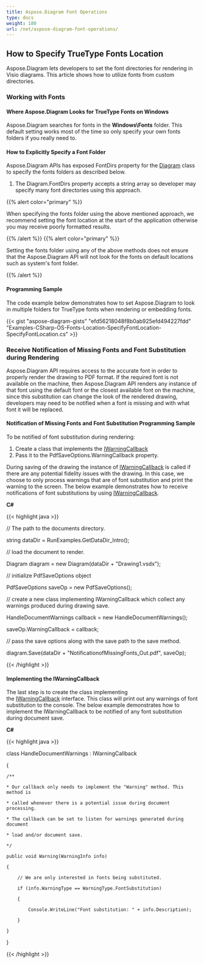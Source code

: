 ```yaml
---
title: Aspose.Diagram Font Operations
type: docs
weight: 180
url: /net/aspose-diagram-font-operations/
---
```


## **How to Specify TrueType Fonts Location**
Aspose.Diagram lets developers to set the font directories for rendering in Visio diagrams. This article shows how to utilize fonts from custom directories.
### **Working with Fonts**
#### **Where Aspose.Diagram Looks for TrueType Fonts on Windows**
Aspose.Diagram searches for fonts in the **Windows\Fonts** folder. This default setting works most of the time so only specify your own fonts folders if you really need to.
#### **How to Explicitly Specify a Font Folder**
Aspose.Diagram APIs has exposed FontDirs property for the [Diagram](https://apireference.aspose.com/diagram/java/com.aspose.diagram/diagram) class to specify the fonts folders as described below.

1. The Diagram.FontDirs property accepts a string array so developer may specify many font directories using this approach.

{{% alert color="primary" %}} 

When specifying the fonts folder using the above mentioned approach, we recommend setting the font location at the start of the application otherwise you may receive poorly formatted results.

{{% /alert %}} {{% alert color="primary" %}} 

Setting the fonts folder using any of the above methods does not ensure that the Aspose.Diagram API will not look for the fonts on default locations such as system's font folder.

{{% /alert %}} 
#### **Programming Sample**
The code example below demonstrates how to set Aspose.Diagram to look in multiple folders for TrueType fonts when rendering or embedding fonts.

{{< gist "aspose-diagram-gists" "efd56218048f8b0ab925efd494227fdd" "Examples-CSharp-OS-Fonts-Location-SpecifyFontLocation-SpecifyFontLocation.cs" >}}
### **Receive Notification of Missing Fonts and Font Substitution during Rendering**
Aspose.Diagram API requires access to the accurate font in order to properly render the drawing to PDF format. If the required font is not available on the machine, then Aspose.Diagram API renders any instance of that font using the default font or the closest available font on the machine, since this substitution can change the look of the rendered drawing, developers may need to be notified when a font is missing and with what font it will be replaced.
#### **Notification of Missing Fonts and Font Substitution Programming Sample**
To be notified of font substitution during rendering:

1. Create a class that implements the [IWarningCallback](https://apireference.aspose.com/diagram/net/aspose.diagram/IWarningCallback)
1. Pass it to the PdfSaveOptions.WarningCallback property.

During saving of the drawing the instance of [IWarningCallback](https://apireference.aspose.com/diagram/net/aspose.diagram/IWarningCallback) is called if there are any potential fidelity issues with the drawing. In this case, we choose to only process warnings that are of font substitution and print the warning to the screen. The below example demonstrates how to receive notifications of font substitutions by using [IWarningCallback](https://apireference.aspose.com/diagram/net/aspose.diagram/IWarningCallback).

**C#**

{{< highlight java >}}

 // The path to the documents directory.

string dataDir = RunExamples.GetDataDir_Intro();

// load the document to render.

Diagram diagram = new Diagram(dataDir + "Drawing1.vsdx");

// initialize PdfSaveOptions object

PdfSaveOptions saveOp = new PdfSaveOptions();

// create a new class implementing IWarningCallback which collect any warnings produced during drawing save.

HandleDocumentWarnings callback = new HandleDocumentWarnings();

saveOp.WarningCallback = callback;

// pass the save options along with the save path to the save method.

diagram.Save(dataDir + "NotificationofMissingFonts_Out.pdf", saveOp);

{{< /highlight >}}
#### **Implementing the IWarningCallback**
The last step is to create the class implementing the [IWarningCallback](https://apireference.aspose.com/diagram/net/aspose.diagram/IWarningCallback) interface. This class will print out any warnings of font substitution to the console. The below example demonstrates how to implement the IWarningCallback to be notified of any font substitution during document save.

**C#**

{{< highlight java >}}

 class HandleDocumentWarnings : IWarningCallback

{

    /**

    * Our callback only needs to implement the "Warning" method. This method is

    * called whenever there is a potential issue during document processing.

    * The callback can be set to listen for warnings generated during document

    * load and/or document save.

    */

    public void Warning(WarningInfo info)

    {

        // We are only interested in fonts being substituted.

        if (info.WarningType == WarningType.FontSubstitution)

        {

            Console.WriteLine("Font substitution: " + info.Description);

        }

    }

}

{{< /highlight >}}
